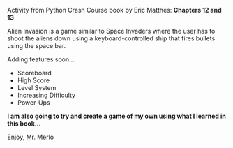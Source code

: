 Activity from Python Crash Course book by Eric Matthes: **Chapters 12 and 13**

Alien Invasion is a game similar to Space Invaders where the user has to shoot the aliens down using a keyboard-controlled ship that fires bullets using the space bar.

Adding features soon...
- Scoreboard
- High Score
- Level System
- Increasing Difficulty
- Power-Ups

**I am also going to try and create a game of my own using what I learned in this book...**

Enjoy,
Mr. Merlo
